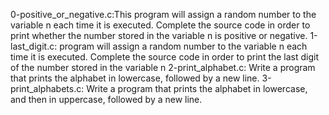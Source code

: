0-positive_or_negative.c:This program will assign a random number to the variable n each time it is executed. Complete the source code in order to print whether the number stored in the variable n is positive or negative.
1-last_digit.c: program will assign a random number to the variable n each time it is executed. Complete the source code in order to print the last digit of the number stored in the variable n
2-print_alphabet.c: Write a program that prints the alphabet in lowercase, followed by a new line.
3-print_alphabets.c: Write a program that prints the alphabet in lowercase, and then in uppercase, followed by a new line.
